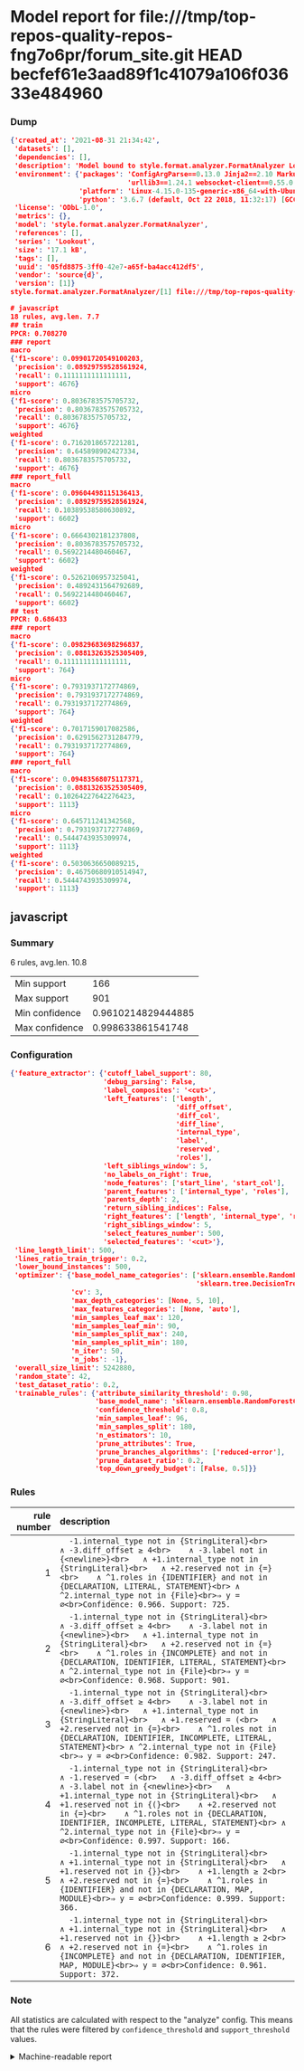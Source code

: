 # Model report for file:///tmp/top-repos-quality-repos-fng7o6pr/forum_site.git HEAD becfef61e3aad89f1c41079a106f03633e484960

### Dump

```json
{'created_at': '2021-08-31 21:34:42',
 'datasets': [],
 'dependencies': [],
 'description': 'Model bound to style.format.analyzer.FormatAnalyzer Lookout analyzer.',
 'environment': {'packages': 'ConfigArgParse==0.13.0 Jinja2==2.10 MarkupSafe==1.1.1 PyStemmer==1.3.0 PyYAML==5.1 Pympler==0.5 SQLAlchemy==1.2.10 SQLAlchemy-Utils==0.33.3 asdf==2.3.2 bblfsh==2.12.7 boto==2.49.0 boto3==1.9.130 botocore==1.12.130 cachetools==2.0.1 certifi==2019.3.9 chardet==3.0.4 clint==0.5.1 docker==3.7.0 docker-pycreds==0.4.0 dulwich==0.19.11 grpcio==1.19.0 grpcio-tools==1.19.0 humanfriendly==4.16.1 humanize==0.5.1 idna==2.8 jmespath==0.9.4 jsonschema==2.6.0 lookout-sdk==0.4.1 lookout-sdk-ml==0.19.0 lookout-style==0.2.0 lz4==2.1.6 modelforge==0.12.1 numpy==1.16.2 packaging==19.0 pandas==0.22.0 pip==19.0.3 protobuf==3.7.0 psycopg2-binary==2.7.5 pygtrie==2.3 pyparsing==2.3.1 python-dateutil==2.8.0 python-igraph==0.7.1.post6 pytz==2019.1 requests==2.21.0 requirements-parser==0.2.0 scikit-learn==0.20.1 scikit-optimize==0.5.2 scipy==1.2.1 semantic-version==2.6.0 setuptools==40.8.0 six==1.12.0 smart-open==1.8.1 sourced-ml==0.8.2 spdx==2.5.0 stringcase==1.2.0 tabulate==0.8.2 tqdm==4.31.1 '
                             'urllib3==1.24.1 websocket-client==0.55.0 xxhash==1.3.0',
                 'platform': 'Linux-4.15.0-135-generic-x86_64-with-Ubuntu-18.04-bionic',
                 'python': '3.6.7 (default, Oct 22 2018, 11:32:17) [GCC 8.2.0]'},
 'license': 'ODbL-1.0',
 'metrics': {},
 'model': 'style.format.analyzer.FormatAnalyzer',
 'references': [],
 'series': 'Lookout',
 'size': '17.1 kB',
 'tags': [],
 'uuid': '05fd8875-3ff0-42e7-a65f-ba4acc412df5',
 'vendor': 'source{d}',
 'version': [1]}
style.format.analyzer.FormatAnalyzer/[1] file:///tmp/top-repos-quality-repos-fng7o6pr/forum_site.git becfef61e3aad89f1c41079a106f03633e484960

# javascript
18 rules, avg.len. 7.7
## train
PPCR: 0.708270
### report
macro
{'f1-score': 0.09901720549100203,
 'precision': 0.08929759528561924,
 'recall': 0.1111111111111111,
 'support': 4676}
micro
{'f1-score': 0.8036783575705732,
 'precision': 0.8036783575705732,
 'recall': 0.8036783575705732,
 'support': 4676}
weighted
{'f1-score': 0.7162018657221281,
 'precision': 0.645898902427334,
 'recall': 0.8036783575705732,
 'support': 4676}
### report_full
macro
{'f1-score': 0.09604498115136413,
 'precision': 0.08929759528561924,
 'recall': 0.10389538580630892,
 'support': 6602}
micro
{'f1-score': 0.6664302181237808,
 'precision': 0.8036783575705732,
 'recall': 0.5692214480460467,
 'support': 6602}
weighted
{'f1-score': 0.5262106957325041,
 'precision': 0.4892431564792689,
 'recall': 0.5692214480460467,
 'support': 6602}
## test
PPCR: 0.686433
### report
macro
{'f1-score': 0.09829683698296837,
 'precision': 0.08813263525305409,
 'recall': 0.1111111111111111,
 'support': 764}
micro
{'f1-score': 0.7931937172774869,
 'precision': 0.7931937172774869,
 'recall': 0.7931937172774869,
 'support': 764}
weighted
{'f1-score': 0.7017159017082586,
 'precision': 0.6291562731284779,
 'recall': 0.7931937172774869,
 'support': 764}
### report_full
macro
{'f1-score': 0.09483568075117371,
 'precision': 0.08813263525305409,
 'recall': 0.10264227642276423,
 'support': 1113}
micro
{'f1-score': 0.645711241342568,
 'precision': 0.7931937172774869,
 'recall': 0.5444743935309974,
 'support': 1113}
weighted
{'f1-score': 0.5030636650089215,
 'precision': 0.46750680910514947,
 'recall': 0.5444743935309974,
 'support': 1113}
```

## javascript
### Summary
6 rules, avg.len. 10.8

| | |
|-|-|
|Min support|166|
|Max support|901|
|Min confidence|0.9610214829444885|
|Max confidence|0.998633861541748|

### Configuration

```json
{'feature_extractor': {'cutoff_label_support': 80,
                       'debug_parsing': False,
                       'label_composites': '<cut>',
                       'left_features': ['length',
                                         'diff_offset',
                                         'diff_col',
                                         'diff_line',
                                         'internal_type',
                                         'label',
                                         'reserved',
                                         'roles'],
                       'left_siblings_window': 5,
                       'no_labels_on_right': True,
                       'node_features': ['start_line', 'start_col'],
                       'parent_features': ['internal_type', 'roles'],
                       'parents_depth': 2,
                       'return_sibling_indices': False,
                       'right_features': ['length', 'internal_type', 'reserved', 'roles'],
                       'right_siblings_window': 5,
                       'select_features_number': 500,
                       'selected_features': '<cut>'},
 'line_length_limit': 500,
 'lines_ratio_train_trigger': 0.2,
 'lower_bound_instances': 500,
 'optimizer': {'base_model_name_categories': ['sklearn.ensemble.RandomForestClassifier',
                                              'sklearn.tree.DecisionTreeClassifier'],
               'cv': 3,
               'max_depth_categories': [None, 5, 10],
               'max_features_categories': [None, 'auto'],
               'min_samples_leaf_max': 120,
               'min_samples_leaf_min': 90,
               'min_samples_split_max': 240,
               'min_samples_split_min': 180,
               'n_iter': 50,
               'n_jobs': -1},
 'overall_size_limit': 5242880,
 'random_state': 42,
 'test_dataset_ratio': 0.2,
 'trainable_rules': {'attribute_similarity_threshold': 0.98,
                     'base_model_name': 'sklearn.ensemble.RandomForestClassifier',
                     'confidence_threshold': 0.8,
                     'min_samples_leaf': 96,
                     'min_samples_split': 180,
                     'n_estimators': 10,
                     'prune_attributes': True,
                     'prune_branches_algorithms': ['reduced-error'],
                     'prune_dataset_ratio': 0.2,
                     'top_down_greedy_budget': [False, 0.5]}}
```

### Rules

| rule number | description |
|----:|:-----|
| 1 | `  -1.internal_type not in {StringLiteral}<br>	∧ -3.diff_offset ≥ 4<br>	∧ -3.label not in {<newline>}<br>	∧ +1.internal_type not in {StringLiteral}<br>	∧ +2.reserved not in {=}<br>	∧ ^1.roles in {IDENTIFIER} and not in {DECLARATION, LITERAL, STATEMENT}<br>	∧ ^2.internal_type not in {File}<br>⇒ y = ∅<br>Confidence: 0.966. Support: 725.` |
| 2 | `  -1.internal_type not in {StringLiteral}<br>	∧ -3.diff_offset ≥ 4<br>	∧ -3.label not in {<newline>}<br>	∧ +1.internal_type not in {StringLiteral}<br>	∧ +2.reserved not in {=}<br>	∧ ^1.roles in {INCOMPLETE} and not in {DECLARATION, IDENTIFIER, LITERAL, STATEMENT}<br>	∧ ^2.internal_type not in {File}<br>⇒ y = ∅<br>Confidence: 0.968. Support: 901.` |
| 3 | `  -1.internal_type not in {StringLiteral}<br>	∧ -3.diff_offset ≥ 4<br>	∧ -3.label not in {<newline>}<br>	∧ +1.internal_type not in {StringLiteral}<br>	∧ +1.reserved = (<br>	∧ +2.reserved not in {=}<br>	∧ ^1.roles not in {DECLARATION, IDENTIFIER, INCOMPLETE, LITERAL, STATEMENT}<br>	∧ ^2.internal_type not in {File}<br>⇒ y = ∅<br>Confidence: 0.982. Support: 247.` |
| 4 | `  -1.internal_type not in {StringLiteral}<br>	∧ -1.reserved = (<br>	∧ -3.diff_offset ≥ 4<br>	∧ -3.label not in {<newline>}<br>	∧ +1.internal_type not in {StringLiteral}<br>	∧ +1.reserved not in {(}<br>	∧ +2.reserved not in {=}<br>	∧ ^1.roles not in {DECLARATION, IDENTIFIER, INCOMPLETE, LITERAL, STATEMENT}<br>	∧ ^2.internal_type not in {File}<br>⇒ y = ∅<br>Confidence: 0.997. Support: 166.` |
| 5 | `  -1.internal_type not in {StringLiteral}<br>	∧ +1.internal_type not in {StringLiteral}<br>	∧ +1.reserved not in {}}<br>	∧ +1.length ≥ 2<br>	∧ +2.reserved not in {=}<br>	∧ ^1.roles in {IDENTIFIER} and not in {DECLARATION, MAP, MODULE}<br>⇒ y = ∅<br>Confidence: 0.999. Support: 366.` |
| 6 | `  -1.internal_type not in {StringLiteral}<br>	∧ +1.internal_type not in {StringLiteral}<br>	∧ +1.reserved not in {}}<br>	∧ +1.length ≥ 2<br>	∧ +2.reserved not in {=}<br>	∧ ^1.roles in {INCOMPLETE} and not in {DECLARATION, IDENTIFIER, MAP, MODULE}<br>⇒ y = ∅<br>Confidence: 0.961. Support: 372.` |

### Note
All statistics are calculated with respect to the "analyze" config. This means that the rules were filtered by
`confidence_threshold` and `support_threshold` values.

<details>
    <summary>Machine-readable report</summary>
```json
{"javascript": {"avg_rule_len": 10.833333333333334, "max_conf": 0.998633861541748, "max_support": 901, "min_conf": 0.9610214829444885, "min_support": 166, "num_rules": 6}}
```
</details>
